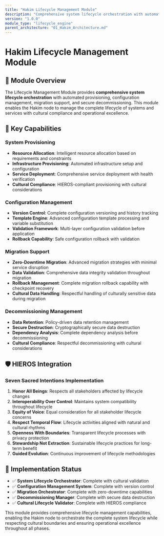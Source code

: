 ```yaml
---
title: "Hakim Lifecycle Management Module"
description: "Comprehensive system lifecycle orchestration with automated provisioning, configuration, and decommissioning"
version: "1.0.0"
module_type: "lifecycle_engine"
parent_architecture: "01_Hakim_Architecture.md"
---
```


# Hakim Lifecycle Management Module

## 📜 Module Overview

The Lifecycle Management Module provides **comprehensive system lifecycle orchestration** with automated provisioning, configuration management, migration support, and secure decommissioning. This module enables the Hakim node to manage the complete lifecycle of systems and services with cultural compliance and operational excellence.

## 🎯 Key Capabilities

### System Provisioning
- **Resource Allocation**: Intelligent resource allocation based on requirements and constraints
- **Infrastructure Provisioning**: Automated infrastructure setup and configuration
- **Service Deployment**: Comprehensive service deployment with health verification
- **Cultural Compliance**: HIEROS-compliant provisioning with cultural considerations

### Configuration Management
- **Version Control**: Complete configuration versioning and history tracking
- **Template Engine**: Advanced configuration template processing and variable substitution
- **Validation Framework**: Multi-layer configuration validation before application
- **Rollback Capability**: Safe configuration rollback with validation

### Migration Support
- **Zero-Downtime Migration**: Advanced migration strategies with minimal service disruption
- **Data Validation**: Comprehensive data integrity validation throughout migration
- **Rollback Management**: Complete migration rollback capability with checkpoint recovery
- **Cultural Data Handling**: Respectful handling of culturally sensitive data during migration

### Decommissioning Management
- **Data Retention**: Policy-driven data retention management
- **Secure Destruction**: Cryptographically secure data destruction
- **Dependency Analysis**: Complete dependency analysis before decommissioning
- **Cultural Compliance**: Respectful decommissioning with cultural considerations

## 🛡️ HIEROS Integration

### Seven Sacred Intentions Implementation
1. **Honor All Beings**: Respects all stakeholders affected by lifecycle changes
2. **Interoperability Over Control**: Maintains system compatibility throughout lifecycle
3. **Equity of Voice**: Equal consideration for all stakeholder lifecycle concerns
4. **Respect Temporal Flow**: Lifecycle activities aligned with natural and cultural rhythms
5. **Openness With Boundaries**: Transparent lifecycle processes with privacy protection
6. **Stewardship Not Extraction**: Sustainable lifecycle practices for long-term benefit
7. **Guided Evolution**: Continuous improvement of lifecycle methodologies

## 🚀 Implementation Status

- ✅ **System Lifecycle Orchestrator**: Complete with cultural validation
- ✅ **Configuration Management System**: Complete with version control
- ✅ **Migration Orchestrator**: Complete with zero-downtime capabilities
- ✅ **Decommissioning Manager**: Complete with secure data destruction
- ✅ **Cultural Lifecycle Validator**: Complete with HIEROS compliance

This module provides comprehensive lifecycle management capabilities, enabling the Hakim node to orchestrate the complete system lifecycle while respecting cultural boundaries and ensuring operational excellence throughout all phases.
